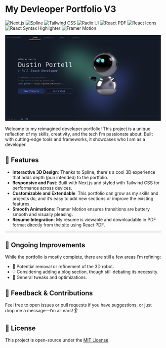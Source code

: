 # My Devleoper Portfolio V3

![Next.js](https://img.shields.io/badge/Next.js-000000?style=for-the-badge&logo=next.js&logoColor=white)
![Spline](https://img.shields.io/badge/Spline-111?style=for-the-badge&logo=spline&logoColor=white)
![Tailwind CSS](https://img.shields.io/badge/TailwindCSS-06B6D4?style=for-the-badge&logo=tailwindcss&logoColor=white)
![Radix UI](https://img.shields.io/badge/Radix%20UI-4A4A4A?style=for-the-badge&logo=radix-ui&logoColor=white)
![React PDF](https://img.shields.io/badge/React%20PDF-20232A?style=for-the-badge&logo=react&logoColor=61DAFB)
![React Icons](https://img.shields.io/badge/React%20Icons-20232A?style=for-the-badge&logo=react&logoColor=61DAFB)
![React Syntax Highlighter](https://img.shields.io/badge/React%20Syntax%20Highlighter-20232A?style=for-the-badge&logo=react&logoColor=61DAFB)
![Framer Motion](https://img.shields.io/badge/Framer%20Motion-0055FF?style=for-the-badge&logo=framer&logoColor=white)

![Portfolio Screenshot](./public/portfolio-preview.png)


Welcome to my reimagined developer portfolio! This project is a unique reflection of my skills, creativity, and the tech I'm passionate about. Built with cutting-edge tools and frameworks, it showcases who I am as a developer.

## 🌟 Features

- **Interactive 3D Design**: Thanks to Spline, there's a cool 3D experience that adds depth (pun intended) to the portfolio.
- **Responsive and Fast**: Built with Next.js and styled with Tailwind CSS for performance across devices.
- **Customizable and Extendable**: This portfolio can grow as my skills and projects do, and it’s easy to add new sections or improve the existing features.
- **Smooth Animations**: Framer Motion ensures transitions are buttery smooth and visually pleasing.
- **Resume Integration**: My resume is viewable and downloadable in PDF format directly from the site using React PDF.

---

## 🚧 Ongoing Improvements

While the portfolio is mostly complete, there are still a few areas I’m refining:
- 🔧 Potential removal or refinement of the 3D robot.
- 💡 Considering adding a blog section, though still debating its necessity.
- 🧹 General tweaks and optimizations.


## 📝 Feedback & Contributions

Feel free to open issues or pull requests if you have suggestions, or just drop me a message—I’m all ears! 👂


## 📜 License

This project is open-source under the [MIT License](LICENSE).
